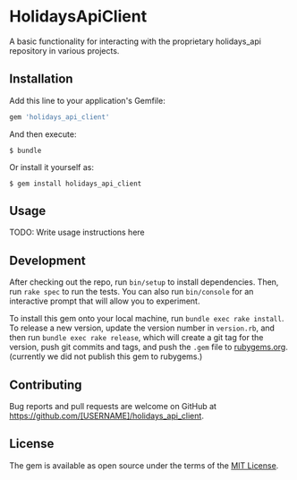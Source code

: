 # HolidaysApiClient

A basic functionality for interacting with the proprietary holidays_api repository in various projects.

## Installation

Add this line to your application's Gemfile:

```ruby
gem 'holidays_api_client'
```

And then execute:

    $ bundle

Or install it yourself as:

    $ gem install holidays_api_client

## Usage

TODO: Write usage instructions here

## Development

After checking out the repo, run `bin/setup` to install dependencies. Then, run `rake spec` to run the tests. You can also run `bin/console` for an interactive prompt that will allow you to experiment.

To install this gem onto your local machine, run `bundle exec rake install`. To release a new version, update the version number in `version.rb`, and then run `bundle exec rake release`, which will create a git tag for the version, push git commits and tags, and push the `.gem` file to [rubygems.org](https://rubygems.org). (currently we did not publish this gem to rubygems.)

## Contributing

Bug reports and pull requests are welcome on GitHub at https://github.com/[USERNAME]/holidays_api_client.

## License

The gem is available as open source under the terms of the [MIT License](https://opensource.org/licenses/MIT).
